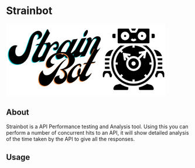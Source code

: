 # Strainbot

<img src="./images/Strainbot_logo.png">

## About
Strainbot is a API Performance testing and Analysis tool. Using this you can perform a number of concurrent hits to an API, it will show detailed analysis of the time taken by the API to give all the responses.

## Usage

